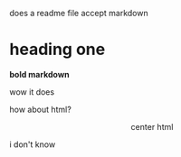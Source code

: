 does a readme file accept markdown

# heading one
**bold markdown**

wow it does

how about html?
<center> center html </center>

i don't know
